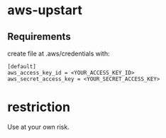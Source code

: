 # aws-upstart

## Requirements

create file at .aws/credentials
with: 
```
[default]
aws_access_key_id = <YOUR_ACCESS_KEY_ID>
aws_secret_access_key = <YOUR_SECRET_ACCESS_KEY>
```


# restriction
Use at your own risk.